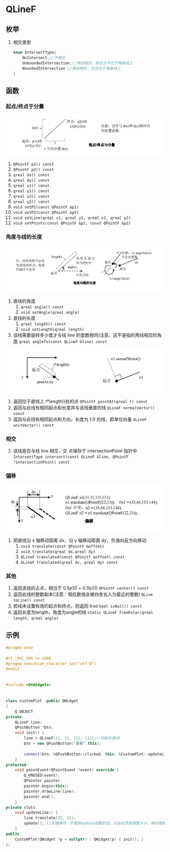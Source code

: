# QLineF

## 枚举

1. 相交类型
   ```cpp
   enum IntersectType{
       NoIntersect,//不相交
       UnboundedIntersection,//两线相交，但交点不位于两条线上
       BoundedIntersection //两线相交，交点位于两条线上
   }
   ```

## 函数

### 起点/终点于分量

![](images/起点、终点于分量.png)

1. `QPointF p1() const`
2. `QPointF p2() const`
3. `qreal dx() const`
4. `qreal dy() const`
5. `qreal x1() const`
6. `qreal y1() const`
7. `qreal x2() const`
8. `qreal y2() const`
9. `void setP1(const QPointF &p1)`
10. `void setP2(const QPointF &p2)`
11. `void setLine(qreal x1, qreal y1, qreal x2, qreal y2)`
12. `void setPoints(const QPointF &p1, const QPointF &p2)`

### 角度与线的长度

![](images/角度与线的长度.png)

1. 直线的角度
    1. `qreal angle() const`
    2. `void setAngle(qreal angle)`
2. 直线的长度
    1. `qreal length() const`
    2. `void setLength(qreal length)`
3. 该线需要旋转多少度才与线 line 的度数相同(注意，这不是指的两线相交的角度 `qreal angleTo(const QLineF &line) const`

![](images/垂直线.png)

1. 返回位于直线上 t*length()处的点 `QPointF pointAt(qreal t) const`
2. 返回与此线有相同起点和长度并与该线垂直的线 `QLineF normalVector() const`
3. 返回与此线有相同起点和方向，长度为 1.0 的线，即单位向量 `QLineF unitVector() const`

### 相交

1. 该线是否与线 line 相交，交 点保存于 intersectionPoint 指针中 `IntersectType intersect(const QLineF &line, QPointF *intersectionPoint) const`

### 偏移

![](images/偏移.png)

1. 把直线沿 x 轴移动距离 dx，沿 y 轴移动距离 dy，负值向反方向移动
    1. `void translate(const QPointF &offset)`
    2. `void translate(qreal dx,qreal dy)`
    3. `QLineF translated(const QPonitf &offset) const`
    4. `QLineF translated(qreal dx, qreal dy) const`

### 其他

1. 返回该线的占点，相当于 0.5*p1() + 0.5*p2() `QPointF center() const`
2. 返回此线的整数副本(注意：相应数值会被四舍五入为最近的整数) `QLine toLine() const`
3. 若线未设置有效的起点和终点，则返回 true `bool isNull() const`
4. 返回长度为length，角度为angle的线 `static QLineF fromPolar(qreal length, qreal angle)`

## 示例

```cpp
#pragma once

#if _MSC_VER >= 1600
#pragma execution_character_set("utf-8")
#endif


#include <QtWidgets>


class CustomPlot :public QWidget
{
	Q_OBJECT
private:
	QLineF line;
	QPushButton *btn;
	void init() {
		line = QLineF(11, 11, 111, 111);//初始化直线
		btn = new QPushButton("更新",this);

		connect(btn, &QPushButton::clicked, this, &CustomPlot::updateLine);
	}
protected:
	void paintEvent(QPaintEvent *event) override {
		Q_UNUSED(event);
		QPainter painter;
		painter.begin(this);
		painter.drawLine(line);
		painter.end();
	}
private slots:
	void updateLine() {
		line.translate(22, 22);
		update(); //关键操作，不使用update函数的话，只有在界面调整大小，移动等操作时才会调用paintEvent函数
	}
public:
	CustomPlot(QWidget *p = nullptr) : QWidget(p) { init(); }
};


```

